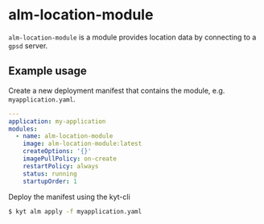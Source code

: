 # alm-location-module

`alm-location-module` is a module provides location data by connecting to a `gpsd` server.

## Example usage
Create a new deployment manifest that contains the module, e.g. `myapplication.yaml`.

```yaml
---
application: my-application
modules:
  - name: alm-location-module
    image: alm-location-module:latest
    createOptions: '{}'
    imagePullPolicy: on-create
    restartPolicy: always
    status: running
    startupOrder: 1
```

Deploy the manifest using the kyt-cli

```sh
$ kyt alm apply -f myapplication.yaml
```
